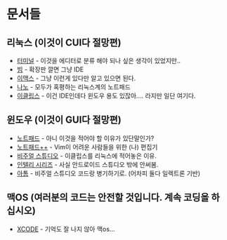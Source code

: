 # 문서들

## 리눅스 (이것이 CUI다 절망편)

- [터미널](/Editer/Terminal.md) - 이것을 에디터로 분류 해야 되나 싶은 생각이 있었지만..
- [빔](/Editer/Vim.md) - 확장판 깔면 그냥 IDE
- [이맥스](/Editer/Emacs.md) - 그냥 이런게 있다만 알고 있으면 된다.
- [나노](/Editer/Nano.md) - 모두가 혹평하는 리눅스계의 노트패드
- [이클립스](/Editer/Eclipse.md) - 이건 IDE인데다 윈도우 용도 있잖아.... 라지만 일단 여기다.

## 윈도우 (이것이 GUI다 절망편)

- [노트패드](/Editer/NotePad.md) - 아니 이것을 적어야 할 이유가 있단말인가?
- [노트패드++](/Editer/NotePadPP.md) - Vim이 어려운 사람들을 위한 (나) 편집기
- [비주얼 스튜디오](/Editer/VS.md) - 이클립스를 리눅스에 적어놓은 이유.
- [인텔리 시리즈](/Editer/Intelly.md) - 사실 안드로이드 스튜디오 밖에 안써봄.
- [아톰](/Editer/ATOM.md) - 비주얼 스튜디오 코드랑 병기하기로. (어차피 둘다 일렉트론 기반)

## 맥OS (여러분의 코드는 안전할 것입니다. 계속 코딩을 하십시오)

- [XCODE](/Editer/XCODE.md) - 기억도 잘 나지 않아 맥os...